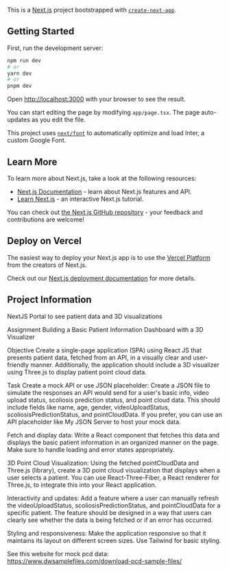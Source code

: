 This is a [Next.js](https://nextjs.org/) project bootstrapped with [`create-next-app`](https://github.com/vercel/next.js/tree/canary/packages/create-next-app).

## Getting Started

First, run the development server:

```bash
npm run dev
# or
yarn dev
# or
pnpm dev
```

Open [http://localhost:3000](http://localhost:3000) with your browser to see the result.

You can start editing the page by modifying `app/page.tsx`. The page auto-updates as you edit the file.

This project uses [`next/font`](https://nextjs.org/docs/basic-features/font-optimization) to automatically optimize and load Inter, a custom Google Font.

## Learn More

To learn more about Next.js, take a look at the following resources:

- [Next.js Documentation](https://nextjs.org/docs) - learn about Next.js features and API.
- [Learn Next.js](https://nextjs.org/learn) - an interactive Next.js tutorial.

You can check out [the Next.js GitHub repository](https://github.com/vercel/next.js/) - your feedback and contributions are welcome!

## Deploy on Vercel

The easiest way to deploy your Next.js app is to use the [Vercel Platform](https://vercel.com/new?utm_medium=default-template&filter=next.js&utm_source=create-next-app&utm_campaign=create-next-app-readme) from the creators of Next.js.

Check out our [Next.js deployment documentation](https://nextjs.org/docs/deployment) for more details.

## Project Information

NextJS Portal to see patient data and 3D visualizations

Assignment
Building a Basic Patient Information Dashboard with a 3D Visualizer

Objective
Create a single-page application (SPA) using React JS that presents patient data, fetched from an API, in a visually clear and user-friendly manner. Additionally, the application should include a 3D visualizer using Three.js to display patient point cloud data.

Task
Create a mock API or use JSON placeholder: Create a JSON file to simulate the responses an API would send for a user's basic info, video upload status, scoliosis prediction status, and point cloud data. This should include fields like name, age, gender, videoUploadStatus, scoliosisPredictionStatus, and pointCloudData. If you prefer, you can use an API placeholder like My JSON Server to host your mock data.

Fetch and display data: Write a React component that fetches this data and displays the basic patient information in an organized manner on the page. Make sure to handle loading and error states appropriately.

3D Point Cloud Visualization: Using the fetched pointCloudData and Three.js (library), create a 3D point cloud visualization that displays when a user selects a patient. You can use React-Three-Fiber, a React renderer for Three.js, to integrate this into your React application.

Interactivity and updates: Add a feature where a user can manually refresh the videoUploadStatus, scoliosisPredictionStatus, and pointCloudData for a specific patient. The feature should be designed in a way that users can clearly see whether the data is being fetched or if an error has occurred.

Styling and responsiveness: Make the application responsive so that it maintains its layout on different screen sizes. Use Tailwind for basic styling.

See this website for mock pcd data: https://www.dwsamplefiles.com/download-pcd-sample-files/